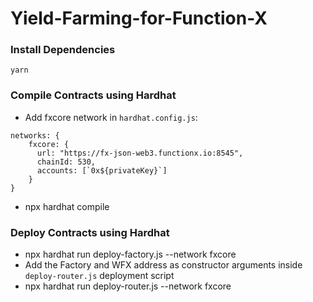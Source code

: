 # Yield-Farming-for-Function-X

### Install Dependencies

`yarn`

### Compile Contracts using Hardhat

- Add fxcore network in `hardhat.config.js`:

```
networks: {
    fxcore: {
      url: "https://fx-json-web3.functionx.io:8545",
      chainId: 530,
      accounts: [`0x${privateKey}`]
    }
}
```

- npx hardhat compile

### Deploy Contracts using Hardhat

- npx hardhat run deploy-factory.js --network fxcore
- Add the Factory and WFX address as constructor arguments inside `deploy-router.js` deployment script
- npx hardhat run deploy-router.js --network fxcore
